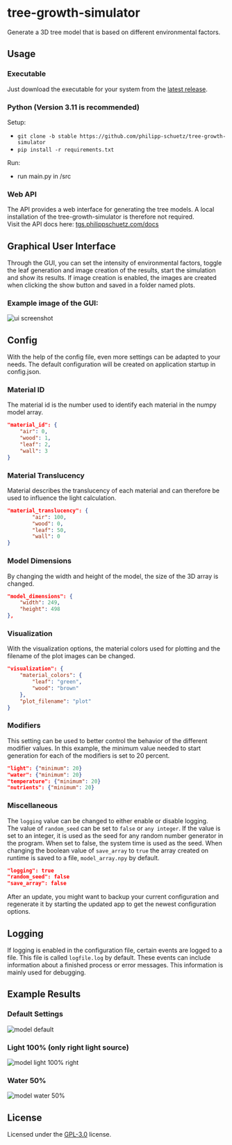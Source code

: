 # tree-growth-simulator
Generate a 3D tree model that is based on different environmental factors.

## Usage
### Executable
Just download the executable for your system from the [latest release](https://github.com/philipp-schuetz/tree-growth-simulator/releases/latest).

### Python (Version 3.11 is recommended)
Setup:
- `git clone -b stable https://github.com/philipp-schuetz/tree-growth-simulator`
- `pip install -r requirements.txt`

Run:
- run main.py in /src

### Web API
The API provides a web interface for generating the tree models.
A local installation of the tree-growth-simulator is therefore not required.
</br>
Visit the API docs here: [tgs.philippschuetz.com/docs](tgs.philippschuetz.com/docs)

## Graphical User Interface
Through the GUI, you can set the intensity of environmental factors, toggle the leaf generation and image creation of the results, start the simulation and show its results.
If image creation is enabled, the images are created when clicking the show button and saved in a folder named plots.

### Example image of the GUI:
![ui screenshot](images/ui.png)

## Config
With the help of the config file, even more settings can be adapted to your needs. The default configuration will be created on application startup in config.json.

### Material ID
The material id is the number used to identify each material in the numpy model array.
```json
"material_id": {
    "air": 0,
    "wood": 1,
    "leaf": 2,
    "wall": 3
}
```

### Material Translucency
Material describes the translucency of each material and can therefore be used to influence the light calculation.
```json
"material_translucency": {
        "air": 100,
        "wood": 0,
        "leaf": 50,
        "wall": 0
}
```

### Model Dimensions
By changing the width and height of the model, the size of the 3D array is changed.
```json
"model_dimensions": {
    "width": 249,
    "height": 498
},
```

### Visualization
With the visualization options, the material colors used for plotting and the filename of the plot images can be changed.
```json
"visualization": {
    "material_colors": {
        "leaf": "green",
        "wood": "brown"
    },
    "plot_filename": "plot"
}
```

### Modifiers
This setting can be used to better control the behavior of the different modifier values. In this example, the minimum value needed to start generation for each of the modifiers is set to 20 percent.
```json
"light": {"minimum": 20}
"water": {"minimum": 20}
"temperature": {"minimum": 20}
"nutrients": {"minimum": 20}
```

### Miscellaneous
The `logging` value can be changed to either enable or disable logging.</br>
The value of `random_seed` can be set to `false` or `any integer`. If the value is set to an integer, it is used as the seed for any random number generator in the program. When set to false, the system time is used as the seed.
When changing the boolean value of `save_array` to `true` the array created on runtime is saved to a file, `model_array.npy` by default.
```json
"logging": true
"random_seed": false
"save_array": false
```

After an update, you might want to backup your current configuration and regenerate it by starting the updated app to get the newest configuration options.

## Logging
If logging is enabled in the configuration file, certain events are logged to a file. This file is called `logfile.log` by default. These events can include information about a finished process or error messages. This information is mainly used for debugging.

## Example Results
### Default Settings
![model default](images/default-cropped.png)

### Light 100% (only right light source)
![model light 100% right](images/light-right-cropped.png)

### Water 50%
![model water 50%](images/water-50-cropped.png)

## License
Licensed under the [GPL-3.0](https://github.com/philipp-schuetz/tree-growth-simulator/blob/master/LICENSE) license.
